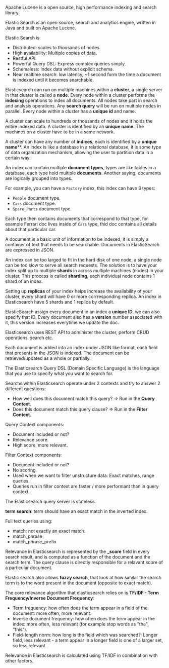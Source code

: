 Apache Lucene is a open source, high performance indexing and search library.

Elastic Search is an open source, search and analytics engine, written in Java and built on Apache Lucene.

Elastic Search is:
- Distributed: scales to thousands of nodes.
- High availability: Multiple copies of data.
- Restful API.
- Powerful Query DSL: Express complex queries simply.
- Schemaless: Index data without explicit schema.
- Near realtime search: low latency, ~1 second form the time a document is indexed until it becomes searchable.

Elasticsearch can run on multiple machines within a **cluster**, a single server in that cluster is called a **node**. Every node within a cluster performs the **indexing** operations to index all documents. All nodes take part in search and analysis operations. Any **search query** will be run on multiple nodes in parallel. Every node within a cluster has a **unique id** and name.

A cluster can scale to hundreds or thousands of nodes and it holds the entire indexed data. A cluster is identified by an **unique name**. The machines on a cluster have to be in a same network.

A cluster can have any number of **indices**, each is identified by a **unique name****. An index is like a database in a relational database, it is some type of data organization mechanism, allowing the user to partition data in a certain way.

An index can contain multiple **document types**, types are like tables in a database, each type hold multiple **documents**. Another saying, documents are logically grouped into types.

For example, you can have a `Factory` index, this index can have 3 types:
- `People` document type.
- `Cars` document type.
- `Spare_Parts` document type.

Each type then contains documents that correspond to that type, for example Ferrari doc lives inside of `Cars` type, thid doc contains all details about that particular car.

A document is a basic unit of information to be indexed, it is simply a container of text that needs to be searchable. Documents in ElasticSearch are expressed in JSON.

An index can be too larged to fit in the hard disk of one node, a single node can be too slow to serve all search requests. The solution is to have your index split up to multiple **shards** in across multiple machines (nodes) in your cluster. This process is called **sharding**, each individual node contains 1 shard of an index.

Setting up **replicas** of your index helps increase the availability of your cluster, every shard will have 0 or more corrresponding replica. An index in Elasticsearch have 5 shards and 1 replica by default.
 
ElasticSearch assign every document in an index a **unique ID**, we can also specify that ID. Every document also has a **version** number associated with it, this version increases everytime we update the doc.

Elasticsearch uses REST API to administer the cluster, perform CRUD operations, search etc.

Each document is added into an index under JSON like format, each field that presents in the JSON is indexed. The document can be retrieved/updated as a whole or partially.

The Elasticsearch Query DSL (Domain Specific Language) is the language that you use to specify what you want to search for.

Searchs within Elasticsearch operate under 2 contexts and try to answer 2 different questions:
- How well does this document match this query? => Run in the **Query Context**.
- Does this document match this query clause? => Run in the **Filter Context**.

Query Context components:
- Document included or not?
- Relevance score.
- High score, more relevant.

Filter Context components:
- Document included or not?
- No scoring.
- Used when we want to filter unstructure data: Exact matches, range queries.
- Queries run in filter context are faster / more performant than in query context.

The Elasticsearch query server is stateless.

**term search**: term should have an exact match in the inverted index.

Full text queries using:
- match: not exactly an exact match.
- match_phrase
- match_phrase_prefix

Relevance in Elasticsearch is represented by the **_score** field in every search result, and is computed as a function of the document and the search term. The query clause is directly responsible for a relavant score of a particular document.

Elastic search also allows **fuzzy search**, that look at how similar the search term is to the word present in the document (opposite to exact match).

The core relevance algorithm that elasticsearch relies on is **TF/IDF - Term Frequency/Inverse Document Frequency**:
- Term frequency: how often does the term appear in a field of the document: more often, more relevant.
- Inverse document frequency: how often does the term appear in the index: more often, less relevant (for example stop words as "the", "this").
- Field-length norm: how long is the field which was searched?: Longer field, less relevant - a term appear in a longer field is one of a larger set, so less relevant.

Relevance in Elasticsearch is calculated using TF/IDF in combination with other factors.
